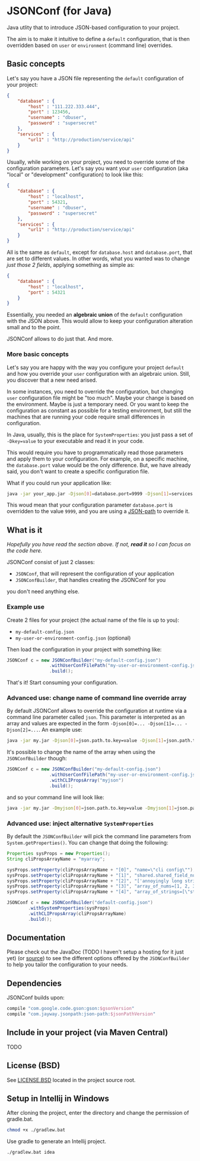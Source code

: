 # JSONConf (for Java)

Java utlity that to introduce JSON-based configuration to your project.

The aim is to make it intuitive to define a `default` configuration, that is then
overridden based on `user` or `environment` (command line) overrides.

## Basic concepts

Let's say you have a JSON file representing the `default` configuration of your project:

```json
{
    "database" : {
        "host" : "111.222.333.444",
        "port" : 123456,
        "username" : "dbuser",
        "password" : "supersecret"
    },
    "services" : {
        "url1" : "http://production/service/api"
    }
}
```

Usually, while working on your project, you need to override some of the configuration parameters.
Let's say you want your `user` configuration (aka "local" or "development" configuration) to look like this:

```json
{
    "database" : {
        "host" : "localhost",
        "port" : 54321,
        "username" : "dbuser",
        "password" : "supersecret"
    },
    "services" : {
        "url1" : "http://production/service/api"
    }
}
```

All is the same as `default`, except for `database.host` and `database.port`, that are set to different values.
In other words, what you wanted was to change _just those 2 fields_, applying something as simple as:

```json
{
    "database" : {
        "host" : "localhost",
        "port" : 54321
    }
}
```

Essentially, you needed an **algebraic union** of the `default` configuration with the JSON above. This would allow
to keep your configuration alteration small and to the point.

JSONConf allows to do just that. And more.

### More basic concepts

Let's say you are happy with the way you configure your project `default` and how you override your `user` configuration
with an algebraic union. Still, you discover that a new need arised.

In some instances, you need to override the configuration, but changing `user` configuration file might be "too much".
Maybe your change is based on the environment. Maybe is just a temporary need. Or you want to keep the configuration as constant
as possible for a testing environment, but still the machines that are running your code require small differences in configuration.

In Java, usually, this is the place for `SystemProperties`: you just pass a set of `-Dkey=value` to your executable and read it
in your code.

This would require you have to programmatically read those parameters and apply them to your configuration.
For example, on a specific machine, the `database.port` value would be the only difference. But, we have already said, you don't want
to create a specific configuration file.

What if you could run your application like:

```bash
java -jar your_app.jar -Djson[0]=database.port=9999 -Djson[1]=services.url1="http://qa/service/api"
```

This woud mean that your configuration parameter `database.port` is overridden to the value `9999`,
and you are using a [JSON-path](https://github.com/jayway/JsonPath) to override it.

## What is it

_Hopefully you have read the section above. If not, **read it** so I can focus on the code here._

JSONConf consist of just 2 classes:

* `JSONConf`, that will represent the configuration of your application
* `JSONConfBuilder`, that handles creating the JSONConf for you

you don't need anything else.

### Example use

Create 2 files for your project (the actual name of the file is up to you):

* `my-default-config.json`
* `my-user-or-environment-config.json` (optional)

Then load the configuration in your project with something like:

```java
JSONConf c = new JSONConfBuilder("my-default-config.json")
                .withUserConfFilePath("my-user-or-environment-config.json")
                .build();
```

That's it! Start consuming your configuration.

### Advanced use: change name of command line override array

By default JSONConf allows to override the configuration at runtime via a command line parameter called `json`.
This parameter is interpreted as an array and values are expected in the form `-Djson[0]=... -Djson[1]=... -Djson[2]=...`.
An example use:

```bash
java -jar my.jar -Djson[0]=json.path.to.key=value -Djson[1]=json.path.to.another.key=value
```

It's possible to change the name of the array when using the `JSONConfBuilder` though:

```java
JSONConf c = new JSONConfBuilder("my-default-config.json")
                .withUserConfFilePath("my-user-or-environment-config.json")
                .withCLIPropsArray("myjson")
                .build();
```

and so your command line will look like:

```bash
java -jar my.jar -Dmyjson[0]=json.path.to.key=value -Dmyjson[1]=json.path.to.another.key=value
```

### Advanced use: inject alternative `SystemProperties`

By default the `JSONConfBuilder` will pick the command line parameters from `System.getProperties()`.
You can change that doing the following:

```java
Properties sysProps = new Properties();
String cliPropsArrayName = "myarray";

sysProps.setProperty(cliPropsArrayName + "[0]", "name=\"cli config\"");
sysProps.setProperty(cliPropsArrayName + "[1]", "shared.shared_field_num=3");
sysProps.setProperty(cliPropsArrayName + "[2]", "['annoyingly long string'].browsers=\"firefox\"");
sysProps.setProperty(cliPropsArrayName + "[3]", "array_of_nums=[1, 2, 3]");
sysProps.setProperty(cliPropsArrayName + "[4]", "array_of_strings=[\"string1\", \"string2\", \"string3\"]");

JSONConf c = new JSONConfBuilder("default-config.json")
        .withSystemProperties(sysProps)
        .withCLIPropsArray(cliPropsArrayName)
        .build();
```

## Documentation

Please check out the JavaDoc (TODO I haven't setup a hosting for it just yet) (or [source](https://github.com/detro/jsonconf/blob/master/src/main/java/com/github/detro/jsonconf/JSONConfBuilder.java)) to see the different
options offered by the `JSONConfBuilder` to help you tailor the configuration to your needs.

## Dependencies

JSONConf builds upon:

```groovy
compile "com.google.code.gson:gson:$gsonVersion"
compile "com.jayway.jsonpath:json-path:$jsonPathVersion"
```

## Include in your project (via Maven Central)
TODO

## License (BSD)

See [LICENSE.BSD](./LICENSE.BSD) located in the project source root.

## Setup in Intellij in Windows

After cloning the project, enter the directory and change the permission of gradle.bat.
```bash
chmod +x ./gradlew.bat
```
Use gradle to generate an Intellij project.
```bash
./gradlew.bat idea
```
